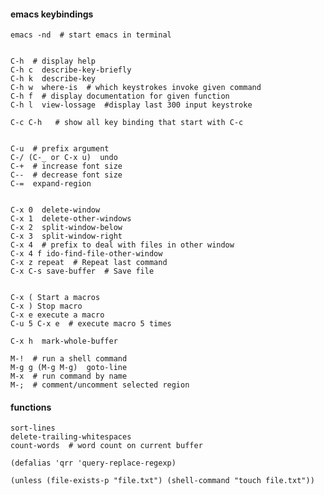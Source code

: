 ####  emacs keybindings

    emacs -nd  # start emacs in terminal


    C-h  # display help
    C-h c  describe-key-briefly
    C-h k  describe-key
    C-h w  where-is  # which keystrokes invoke given command
    C-h f  # display documentation for given function
    C-h l  view-lossage  #display last 300 input keystroke

    C-c C-h   # show all key binding that start with C-c


    C-u  # prefix argument
    C-/ (C-_ or C-x u)  undo
    C-+  # increase font size
    C--  # decrease font size
    C-=  expand-region


    C-x 0  delete-window
    C-x 1  delete-other-windows
    C-x 2  split-window-below
    C-x 3  split-window-right
    C-x 4  # prefix to deal with files in other window
    C-x 4 f ido-find-file-other-window
    C-x z repeat  # Repeat last command
    C-x C-s save-buffer  # Save file


    C-x ( Start a macros
    C-x ) Stop macro
    C-x e execute a macro
    C-u 5 C-x e  # execute macro 5 times

    C-x h  mark-whole-buffer

    M-!  # run a shell command
    M-g g (M-g M-g)  goto-line
    M-x  # run command by name
    M-;  # comment/uncomment selected region


#### functions

    sort-lines
    delete-trailing-whitespaces
    count-words  # word count on current buffer

    (defalias 'qrr 'query-replace-regexp)

    (unless (file-exists-p "file.txt") (shell-command "touch file.txt"))
